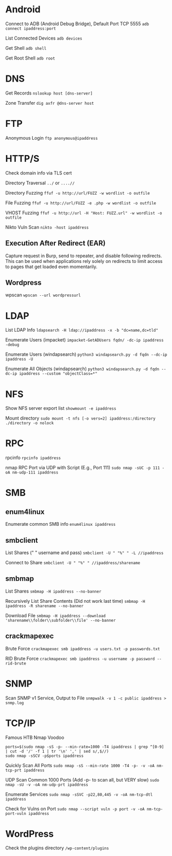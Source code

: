 
# Android

Connect to ADB (Android Debug Bridge), Default Port TCP 5555
`adb connect ipaddress:port`

List Connected Devices
`adb devices`

Get Shell
`adb shell`

Get Root Shell
`adb root`

# DNS

Get Records
`nslookup host [dns-server]`

Zone Transfer
`dig axfr @dns-server host`

# FTP

Anonymous Login
`ftp anonymous@ipaddress`

# HTTP/S

Check domain info via TLS cert

Directory Traversal
`../` or `....//`

Directory Fuzzing
`ffuf -u http://url/FUZZ -w wordlist -o outfile`

File Fuzzing
`ffuf -u http://url/FUZZ -e .php -w wordlist -o outfile`

VHOST Fuzzing
`ffuf -u http://url -H "Host: FUZZ.url" -w wordlist -o outfile`

Nikto Vuln Scan
`nikto -host ipaddress`

## Execution After Redirect (EAR)

Capture request in Burp, send to repeater, and disable following redirects. This can be used when applications rely solely on redirects to limit access to pages that get loaded even momentarily.

## Wordpress

wpscan
`wpscan --url wordpressurl`

# LDAP

List LDAP Info
`ldapsearch -H ldap://ipaddress -x -b "dc=name,dc=tld"`

Enumerate Users (impacket)
`impacket-GetADUsers fqdn/ -dc-ip ipaddress -debug`

Enumerate Users (windapsearch)
`python3 windapsearch.py -d fqdn --dc-ip ipaddress -U`

Enumerate All Objects (windapsearch)
`python3 windapsearch.py -d fqdn --dc-ip ipaddress --custom "objectClass=*"`

# NFS

Show NFS server export list
`showmount -e ipaddress`

Mount directory
`sudo mount -t nfs [-o vers=2] ipaddress:/directory ./directory -o nolock`

# RPC

rpcinfo
`rpcinfo ipaddress`

nmap RPC Port via UDP with Script (E.g., Port 111)
`sudo nmap -sUC -p 111 -oA nm-udp-111 ipaddress`

# SMB

## enum4linux

Enumerate common SMB info
`enum4linux ipaddress`

## smbclient

List Shares (" " username and pass)
`smbclient -U " "%" " -L //ipaddress`

Connect to Share
`smbclient -U " "%" " //ipaddress/sharename`

## smbmap

List Shares
`smbmap -H ipaddress --no-banner`

Recursively List Share Contents (Did not work last time)
`smbmap -H ipaddress -R sharename --no-banner`

Download File
`smbmap -H ipaddress --download 'sharename\\folder\\subfolder\\file' --no-banner`

## crackmapexec

Brute Force
`crackmapexec smb ipaddress -u users.txt -p passwords.txt`

RID Brute Force
`crackmapexec smb ipaddress -u username -p password --rid-brute`

# SNMP

Scan SNMP v1 Service, Output to File
`snmpwalk -v 1 -c public ipaddress > snmp.log`

# TCP/IP

Famous HTB Nmap Voodoo
```
ports=$(sudo nmap -sS -p- --min-rate=1000 -T4 ipaddress | grep ^[0-9] | cut -d '/' -f 1 | tr '\n' ',' | sed s/,$//)
sudo nmap -sSCV -p$ports ipaddress
```

Quickly Scan All Ports
`sudo nmap -sS --min-rate 1000 -T4 -p- -v -oA nm-tcp-prt ipaddress`

UDP Scan Common 1000 Ports (Add -p- to scan all, but VERY slow)
`sudo nmap -sU -v -oA nm-udp-prt ipaddress`

Enumerate Services
`sudo nmap -sSVC -p22,80,445 -v -oA nm-tcp-dtl ipaddress`

Check for Vulns on Port
`sudo nmap --script vuln -p port -v -oA nm-tcp-port-vuln ipaddress`

# WordPress

Check the plugins directory
`/wp-content/plugins`
